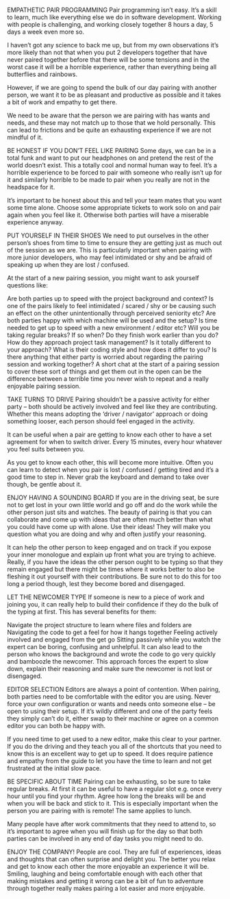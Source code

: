 EMPATHETIC PAIR PROGRAMMING
Pair programming isn’t easy. It’s a skill to learn, much like everything else we do in software development. Working with people is challenging, and working closely together 8 hours a day, 5 days a week even more so.

I haven’t got any science to back me up, but from my own observations it’s more likely than not that when you put 2 developers together that have never paired together before that there will be some tensions and in the worst case it will be a horrible experience, rather than everything being all butterflies and rainbows.

However, if we are going to spend the bulk of our day pairing with another person, we want it to be as pleasant and productive as possible and it takes a bit of work and empathy to get there.

We need to be aware that the person we are pairing with has wants and needs, and these may not match up to those that we hold personally. This can lead to frictions and be quite an exhausting experience if we are not mindful of it.

BE HONEST IF YOU DON’T FEEL LIKE PAIRING
Some days, we can be in a total funk and want to put our headphones on and pretend the rest of the world doesn’t exist. This a totally cool and normal human way to feel. It’s a horrible experience to be forced to pair with someone who really isn’t up for it and similarly horrible to be made to pair when you really are not in the headspace for it.

It’s important to be honest about this and tell your team mates that you want some time alone. Choose some appropriate tickets to work solo on and pair again when you feel like it. Otherwise both parties will have a miserable experience anyway.

PUT YOURSELF IN THEIR SHOES
We need to put ourselves in the other person’s shoes from time to time to ensure they are getting just as much out of the session as we are. This is particularly important when pairing with more junior developers, who may feel intimidated or shy and be afraid of speaking up when they are lost / confused.

At the start of a new pairing session, you might want to ask yourself questions like:

Are both parties up to speed with the project background and context?
Is one of the pairs likely to feel intimidated / scared / shy or be causing such an effect on the other unintentionally through perceived seniority etc?
Are both parties happy with which machine will be used and the setup? Is time needed to get up to speed with a new environment / editor etc?
Will you be taking regular breaks? If so when?
Do they finish work earlier than you do?
How do they approach project task management? Is it totally different to your approach?
What is their coding style and how does it differ to you?
Is there anything that either party is worried about regarding the pairing session and working together?
A short chat at the start of a pairing session to cover these sort of things and get them out in the open can be the difference between a terrible time you never wish to repeat and a really enjoyable pairing session.

TAKE TURNS TO DRIVE
Pairing shouldn’t be a passive activity for either party – both should be actively involved and feel like they are contributing. Whether this means adopting the ‘driver / navigator’ approach or doing something looser, each person should feel engaged in the activity.

It can be useful when a pair are getting to know each other to have a set agreement for when to switch driver. Every 15 minutes, every hour whatever you feel suits between you.

As you get to know each other, this will become more intuitive. Often you can learn to detect when you pair is lost / confused / getting tired and it’s a good time to step in. Never grab the keyboard and demand to take over though, be gentle about it.

ENJOY HAVING A SOUNDING BOARD
If you are in the driving seat, be sure not to get lost in your own little world and go off and do the work while the other person just sits and watches. The beauty of pairing is that you can collaborate and come up with ideas that are often much better than what you could have come up with alone. Use their ideas!  They will make you question what you are doing and why and often justify your reasoning.

It can help the other person to keep engaged and on track if you expose your inner monologue and explain up front what you are trying to achieve. Really, if you have the ideas the other person ought to be typing so that they remain engaged but there might be times where it works better to also be fleshing it out yourself with their contributions. Be sure not to do this for too long a period though, lest they become bored and disengaged.

LET THE NEWCOMER TYPE
If someone is new to a piece of work and joining you, it can really help to build their confidence if they do the bulk of the typing at first. This has several benefits for them:

Navigate the project structure to learn where files and folders are
Navigating the code to get a feel for how it hangs together
Feeling actively involved and engaged from the get go
Sitting passively while you watch the expert can be boring, confusing and unhelpful. It can also lead to the person who knows the background and wrote the code to go very quickly and bamboozle the newcomer. This approach forces the expert to slow down, explain their reasoning and make sure the newcomer is not lost or disengaged.

EDITOR SELECTION
Editors are always a point of contention. When pairing, both parties need to be comfortable with the editor you are using. Never force your own configuration or wants and needs onto someone else – be open to using their setup.  If it’s wildly different and one of the party feels they simply can’t do it, either swap to their machine or agree on a common editor you can both be happy with.

If you need time to get used to a new editor, make this clear to your partner. If you do the driving and they teach you all of the shortcuts that you need to know this is an excellent way to get up to speed. It does require patience and empathy from the guide to let you have the time to learn and not get frustrated at the initial slow pace.

BE SPECIFIC ABOUT TIME
Pairing can be exhausting, so be sure to take regular breaks. At first it can be useful to have a regular slot e.g. once every hour until you find your rhythm. Agree how long the breaks will be and when you will be back and stick to it. This is especially important when the person you are pairing with is remote! The same applies to lunch.

Many people have after work commitments that they need to attend to, so it’s important to agree when you will finish up for the day so that both parties can be involved in any end of day tasks you might need to do.

ENJOY THE COMPANY!
People are cool. They are full of experiences, ideas and thoughts that can often surprise and delight you. The better you relax and get to know each other the more enjoyable an experience it will be. Smiling, laughing and being comfortable enough with each other that making mistakes and getting it wrong can be a bit of fun to adventure through together really makes pairing a lot easier and more enjoyable.
